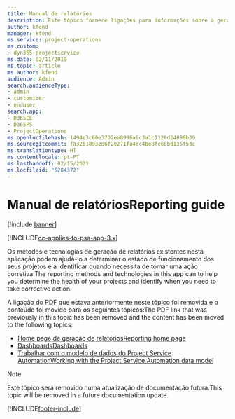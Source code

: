 ```yaml
---
title: Manual de relatórios
description: Este tópico fornece ligações para informações sobre a geração de relatórios.
author: kfend
manager: kfend
ms.service: project-operations
ms.custom:
- dyn365-projectservice
ms.date: 02/11/2019
ms.topic: article
ms.author: kfend
audience: Admin
search.audienceType:
- admin
- customizer
- enduser
search.app:
- D365CE
- D365PS
- ProjectOperations
ms.openlocfilehash: 1494e3c60e3702ea8996a9c3a1c1128d24889b39
ms.sourcegitcommit: fa32b1893286f20271fa4ec4be8fc68bd135f53c
ms.translationtype: HT
ms.contentlocale: pt-PT
ms.lasthandoff: 02/15/2021
ms.locfileid: "5284372"
---
```

# <a name="reporting-guide"></a><span data-ttu-id="f7a8f-103">Manual de relatórios</span><span class="sxs-lookup"><span data-stu-id="f7a8f-103">Reporting guide</span></span>

[!include [banner](../../includes/psa-now-project-operations.md)]

[!INCLUDE[cc-applies-to-psa-app-3.x](../../includes/cc-applies-to-psa-app-3x.md)]

<span data-ttu-id="f7a8f-104">Os métodos e tecnologias de geração de relatórios existentes nesta aplicação podem ajudá-lo a determinar o estado de funcionamento dos seus projetos e a identificar quando necessita de tomar uma ação corretiva.</span><span class="sxs-lookup"><span data-stu-id="f7a8f-104">The reporting methods and technologies in this app can to help you determine the health of your projects and identify when you need to take corrective action.</span></span> 

<span data-ttu-id="f7a8f-105">A ligação do PDF que estava anteriormente neste tópico foi removida e o conteúdo foi movido para os seguintes tópicos:</span><span class="sxs-lookup"><span data-stu-id="f7a8f-105">The PDF link that was previously in this topic has been removed and the content has been moved to the following topics:</span></span>

- [<span data-ttu-id="f7a8f-106">Home page de geração de relatórios</span><span class="sxs-lookup"><span data-stu-id="f7a8f-106">Reporting home page</span></span>](../reports-reporting-dynamics-365-project-service.md)
- [<span data-ttu-id="f7a8f-107">Dashboards</span><span class="sxs-lookup"><span data-stu-id="f7a8f-107">Dashboards</span></span>](../reports-dashboards.md)
- [<span data-ttu-id="f7a8f-108">Trabalhar com o modelo de dados do Project Service Automation</span><span class="sxs-lookup"><span data-stu-id="f7a8f-108">Working with the Project Service Automation data model</span></span>](../reports-working-project-service-data-model.md)

> [!NOTE]
> <span data-ttu-id="f7a8f-109">Este tópico será removido numa atualização de documentação futura.</span><span class="sxs-lookup"><span data-stu-id="f7a8f-109">This topic will be removed in a future documentation update.</span></span> 


[!INCLUDE[footer-include](../../includes/footer-banner.md)]